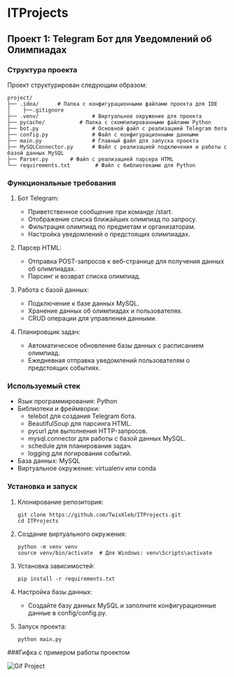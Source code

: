 # ITProjects

## Проект 1: Telegram Бот для Уведомлений об Олимпиадах

### Структура проекта

Проект структурирован следующим образом:
```
project/
├── .idea/		# Папка с конфигурационными файлами проекта для IDE
│    ├──.gitignore           
├── .venv/                 # Виртуальное окружение для проекта
├── pycache/           # Папка с скомпилированными файлами Python
├── bot.py                 # Основной файл с реализацией Telegram бота
├── config.py              # Файл с конфигурационными данными
├── main.py                # Главный файл для запуска проекта
├── MySQLConnector.py      # Файл с реализацией подключения и работы с базой данных MySQL
├── Parser.py		# Файл с реализацией парсера HTML
└── requirements.txt		# Файл с библиотеками для Python 
```
### Функциональные требования

1. Бот Telegram:
   - Приветственное сообщение при команде /start.
   - Отображение списка ближайших олимпиад по запросу.
   - Фильтрация олимпиад по предметам и организаторам.
   - Настройка уведомлений о предстоящих олимпиадах.

2. Парсер HTML:
   - Отправка POST-запросов к веб-странице для получения данных об олимпиадах.
   - Парсинг и возврат списка олимпиад.

3. Работа с базой данных:
   - Подключение к базе данных MySQL.
   - Хранение данных об олимпиадах и пользователях.
   - CRUD операции для управления данными.

4. Планировщик задач:
   - Автоматическое обновление базы данных с расписанием олимпиад.
   - Ежедневная отправка уведомлений пользователям о предстоящих событиях.

### Используемый стек

- Язык программирования: Python
- Библиотеки и фреймворки:
  - telebot для создания Telegram бота.
  - BeautifulSoup для парсинга HTML.
  - pycurl для выполнения HTTP-запросов.
  - mysql.connector для работы с базой данных MySQL.
  - schedule для планирования задач.
  - logging для логирования событий.
- База данных: MySQL
- Виртуальное окружение: virtualenv или conda

### Установка и запуск

1. Клонирование репозитория:
   ```
   git clone https://github.com/TwixXleb/ITProjects.git
   cd ITProjects
   ```

2. Создание виртуального окружения:
   ```
   python -m venv venv
   source venv/bin/activate  # Для Windows: venv\Scripts\activate
   ```

3. Установка зависимостей:
   ```
   pip install -r requirements.txt
   ```

4. Настройка базы данных:
   - Создайте базу данных MySQL и заполните конфигурационные данные в config/config.py.

5. Запуск проекта:
   ```
   python main.py
   ```

###Гифка с примером работы проектом

![Gif Project](https://github.com/TwixXleb/ITProjects/blob/main/Img/ProgGif.gif)

